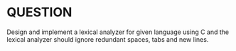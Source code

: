 # QUESTION
Design and implement a lexical analyzer for given language using C and the lexical analyzer should ignore redundant spaces, tabs and new lines.
